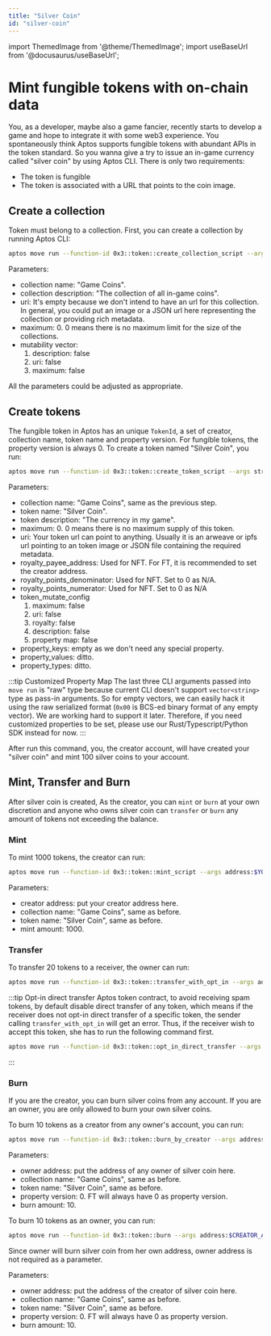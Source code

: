 ```yaml
---
title: "Silver Coin"
id: "silver-coin"
---
```

import ThemedImage from '@theme/ThemedImage';
import useBaseUrl from '@docusaurus/useBaseUrl';

# Mint fungible tokens with on-chain data

You, as a developer, maybe also a game fancier, recently starts to develop a game and hope to
integrate it with some web3 experience. You spontaneously think Aptos supports fungible tokens
with abundant APIs in the token standard. So you wanna give a try to issue an in-game currency
called "silver coin" by using Aptos CLI. There is only two requirements:
- The token is fungible
- The token is associated with a URL that points to the coin image.

## Create a collection
Token must belong to a collection. First, you can create a collection by running Aptos CLI:
```bash
aptos move run --function-id 0x3::token::create_collection_script --args string:"Game Coins" string:"The collection of all in-game coins" string:"" u64:0 vector\<bool\>:false,false,false
```
Parameters:
- collection name: "Game Coins".
- collection description: "The collection of all in-game coins".
- uri: It's empty because we don't intend to have an url for this collection. In general, you
  could put an image or a JSON url here representing the collection or providing rich metadata.
- maximum: 0. 0 means there is no maximum limit for the size of the collections.
- mutability vector:
  1. description: false
  2. uri: false
  3. maximum: false

All the parameters could be adjusted as appropriate.

## Create tokens
The fungible token in Aptos has an unique `TokenId`, a set of creator, collection name, token name and property version.
For fungible tokens, the property version is always 0. To create a token named "Silver Coin", you run:
```bash
aptos move run --function-id 0x3::token::create_token_script --args string:"Game Coins" string:"Silver Coin" string:"The currency in my game" u64:100 u64:0 string:$TOKEN_URL address:$YOUR_ADDRESS u64:0 u64:0 vector\<bool\>:false,false,false,false,false raw:00 raw:00 raw:00
```
Parameters:
- collection name: "Game Coins", same as the previous step.
- token name: "Silver Coin".
- token description: "The currency in my game".
- maximum: 0. 0 means there is no maximum supply of this token.
- uri: Your token url can point to anything. Usually it is an arweave or ipfs url pointing to an token image or JSON
  file containing the required metadata. 
- royalty_payee_address: Used for NFT. For FT, it is recommended to set the creator address. 
- royalty_points_denominator: Used for NFT. Set to 0 as N/A. 
- royalty_points_numerator: Used for NFT. Set to 0 as N/A
- token_mutate_config
    1. maximum: false
    2. uri: false
    3. royalty: false
    4. description: false
    5. property map: false
- property_keys: empty as we don't need any special property.
- property_values: ditto.
- property_types: ditto.

:::tip Customized Property Map
The last three CLI arguments passed into `move run` is "raw" type because current CLI doesn't support
`vector<string>` type as pass-in arguments. So for empty vectors, we can easily hack it using the raw serialized
format (`0x00` is BCS-ed binary format of any empty vector). We are working hard to support it later. Therefore,
if you need customized properties to be set, please use our Rust/Typescript/Python SDK instead for now.
:::

After run this command, you, the creator account, will have created your "silver coin" and mint 100 silver coins to your
account.

## Mint, Transfer and Burn
After silver coin is created, As the creator, you can `mint` or `burn` at your own discretion and anyone who owns silver
coin can `transfer` or `burn` any amount of tokens not exceeding the balance.

### Mint
To mint 1000 tokens, the creator can run:
```bash
aptos move run --function-id 0x3::token::mint_script --args address:$YOUR_ADDRESS string:"Game Coins" string:"Silver Coin" u64:1000
```
Parameters:
- creator address: put your creator address here.
- collection name: "Game Coins", same as before.
- token name: "Silver Coin", same as before.
- mint amount: 1000.

### Transfer
To transfer 20 tokens to a receiver, the owner can run:
```bash
aptos move run --function-id 0x3::token::transfer_with_opt_in --args address:$CREATOR_ADDRESS string:"Game Coins" string:"Silver Coin" u64:0 address:$RECEIVER_ADDRESS u64:20
```

:::tip Opt-in direct transfer
Aptos token contract, to avoid receiving spam tokens, by default disable direct transfer of any token, which means if the receiver
does not opt-in direct transfer of a specific token, the sender calling `transfer_with_opt_in` will get an error. Thus,
if the receiver wish to accept this token, she has to run the following command first.
```bash
aptos move run --function-id 0x3::token::opt_in_direct_transfer --args bool:true
```
:::

### Burn
If you are the creator, you can burn silver coins from any account. If you are an owner, you are only allowed to burn
your own silver coins.

To burn 10 tokens as a creator from any owner's account, you can run:
```bash
aptos move run --function-id 0x3::token::burn_by_creator --args address:$OWNER_ADDRESS string:"Game Coins" string:"Silver Coin" u64:0 u64:10
```
Parameters:
- owner address: put the address of any owner of silver coin here.
- collection name: "Game Coins", same as before.
- token name: "Silver Coin", same as before.
- property version: 0. FT will always have 0 as property version.
- burn amount: 10.

To burn 10 tokens as an owner, you can run:
```bash
aptos move run --function-id 0x3::token::burn --args address:$CREATOR_ADDRESS string:"Game Coins" string:"Silver Coin" u64:0 u64:10
```
Since owner will burn silver coin from her own address, owner address is not required as a parameter.

Parameters:
- owner address: put the address of the creator of silver coin here.
- collection name: "Game Coins", same as before.
- token name: "Silver Coin", same as before.
- property version: 0. FT will always have 0 as property version.
- burn amount: 10.